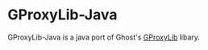 # GProxyLib-Java
 
GProxyLib-Java is a java port of Ghost's [GProxyLib](https://github.com/CopeTypes/GProxyLib) libary.